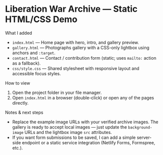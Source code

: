 # Liberation War Archive — Static HTML/CSS Demo

What I added

- `index.html` — Home page with hero, intro, and gallery preview.
- `gallery.html` — Photographs gallery with a CSS-only lightbox using anchors and `:target`.
- `contact.html` — Contact / contribution form (static; uses `mailto:` action as a fallback).
- `css/style.css` — Shared stylesheet with responsive layout and accessible focus styles.

How to view

1. Open the project folder in your file manager.
2. Open `index.html` in a browser (double-click) or open any of the pages directly.

Notes & next steps

- Replace the example image URLs with your verified archive images. The gallery is ready to accept local images — just update the `background-image` URLs and the lightbox image `src` attributes.
- If you want form submissions to be saved, I can add a simple server-side endpoint or a static service integration (Netlify Forms, Formspree, etc.).
